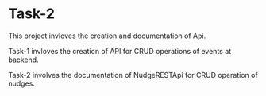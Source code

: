 # Task-2
This project invloves the creation and documentation of Api. 

Task-1 invloves the creation of API for CRUD operations of events at backend.

Task-2 involves the documentation of NudgeRESTApi for CRUD operation of nudges.

